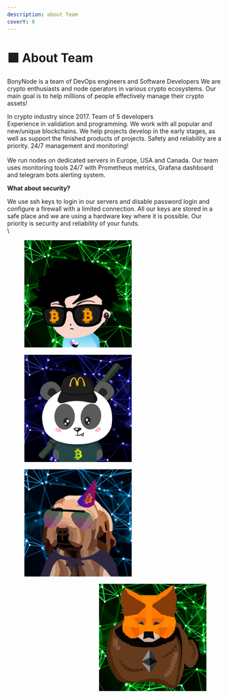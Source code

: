 ```yaml
---
description: about Team
coverY: 0
---
```


# 🟩 About Team

BonyNode is a team of DevOps engineers and Software Developers We are crypto enthusiasts and node operators in various crypto ecosystems. Our main goal is to help millions of people effectively manage their crypto assets!

In crypto industry since 2017.  Team of 5 developers \
Experience in validation and programming. We work with all popular and new/unique blockchains. We help projects develop in the early stages, as well as support the finished products of projects. Safety and reliability are a priority.  24/7 management and monitoring!\
\
We run nodes on dedicated servers in Europe, USA and Canada. Our team uses monitoring tools 24/7 with Prometheus metrics, Grafana dashboard and telegram bots alerting system.

**What about security?**

We use ssh keys to login in our servers and disable password login and configure a firewall with a limited connection. All our keys are stored in a safe place and we are using a hardware key where it is possible. Our priority is security and reliability of your funds.\
\


<figure><img src="../.gitbook/assets/0xMaki (2).png" alt="" width="250"><figcaption></figcaption></figure>

<div align="left">

<figure><img src="../.gitbook/assets/WhalePanda (1).png" alt="" width="250"><figcaption></figcaption></figure>

</div>

<figure><img src="../.gitbook/assets/The Crypto Dog (1).png" alt="" width="250"><figcaption></figcaption></figure>

<div align="right">

<figure><img src="../.gitbook/assets/Metamask (2).png" alt="" width="250"><figcaption></figcaption></figure>

</div>

